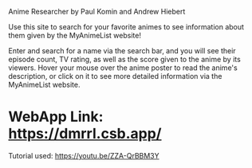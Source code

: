 Anime Researcher by Paul Komin and Andrew Hiebert

Use this site to search for your favorite animes to see information about them given by the MyAnimeList website!

Enter and search for a name via the search bar, and you will see their episode count, TV rating, as well as the score given to the anime by its viewers.
Hover your mouse over the anime poster to read the anime's description, or click on it to see more detailed information via the MyAnimeList website.

# WebApp Link: https://dmrrl.csb.app/

Tutorial used: https://youtu.be/ZZA-QrBBM3Y
